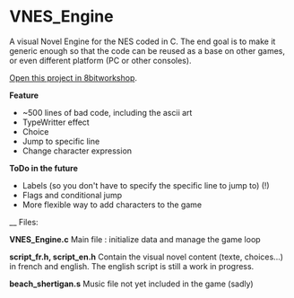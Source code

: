 VNES_Engine
=====
A visual Novel Engine for the NES coded in C.
The end goal is to make it generic enough so that the code can be reused as a base on other games, or even different platform (PC or other consoles).

[Open this project in 8bitworkshop](http://8bitworkshop.com/redir.html?platform=nes&githubURL=https%3A%2F%2Fgithub.com%2FNightenDushi%2FVNES_Engine&file=VN_Engine.c).

**Feature**
- ~500 lines of bad code, including the ascii art
- TypeWritter effect
- Choice
- Jump to specific line
- Change character expression

**ToDo in the future**
- Labels (so you don't have to specify the specific line to jump to) (!)
- Flags and conditional jump
- More flexible way to add characters to the game

__
Files:

**VNES_Engine.c**
Main file : initialize data and manage the game loop

**script_fr.h, script_en.h**
Contain the visual novel content (texte, choices...) in french and english. The english script is still a work in progress.

**beach_shertigan.s**
Music file not yet included in the game (sadly)

